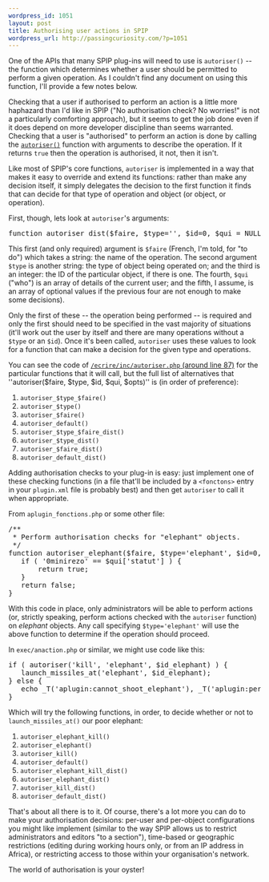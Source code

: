 ```yaml
--- 
wordpress_id: 1051
layout: post
title: Authorising user actions in SPIP
wordpress_url: http://passingcuriosity.com/?p=1051
---
```

One of the APIs that many SPIP plug-ins will need to use is `autoriser()` -- 
the function which determines whether a user should be permitted to perform a 
given operation. As I couldn't find any document on using this function, I'll 
provide a few notes below.

<!--more-->

Checking that a user if authorised to perform an action is a little more 
haphazard than I'd like in SPIP ("No authorisation check? No worries!" is not a
particularly comforting approach), but it seems to get the job done even if it
does depend on more developer discipline than seems warranted. Checking that a
user is "authorised" to perform an action is done by calling the 
[`autoriser()`](http://doc.spip.org/@autoriser) function with arguments to 
describe the operation. If it returns `true` then the operation is authorised, 
it not, then it isn't. 

Like most of SPIP's core functions, `autoriser` is implemented in a way that 
makes it easy to override and extend its functions: rather than make any 
decision itself, it simply delegates the decision to the first function it finds
that can decide for that type of operation and object (or object, or 
operation). 

First, though, lets look at `autoriser`'s arguments:

<pre lang="php">
function autoriser_dist($faire, $type='', $id=0, $qui = NULL, $opt = NULL)
</pre>

This first (and only required) argument is `$faire` (French, I'm told, for "to do") which takes a string: the name of the operation. The second argument `$type` is another string: the type of object being operated on; and the third is an integer: the ID of the particular object, if there is one. The fourth, `$qui` ("who") is an array of details of the current user; and the fifth, I assume, is an array of optional values if the previous four are not enough to make some decisions). 

Only the first of these -- the operation being performed -- is required and only the first should need to be specified in the vast majority of situations (it'll work out the user by itself and there are many operations without a `$type` or an `$id`). Once it's been called, `autoriser` uses these values to look for a function that can make a decision for the given type and operations.

You can see the code of [`/ecrire/inc/autoriser.php` (around line 87)](http://trac.rezo.net/trac/spip/browser/spip/ecrire/inc/autoriser.php#L87) for the particular functions that it will call, but the full list of alternatives that ''autoriser($faire, $type, $id, $qui, $opts)'' is (in order of preference):

1. `autoriser_$type_$faire()`
2. `autoriser_$type()`
3. `autoriser_$faire()`
4. `autoriser_default()`
5. `autoriser_$type_$faire_dist()`
6. `autoriser_$type_dist()`
7. `autoriser_$faire_dist()`
8. `autoriser_default_dist()`

Adding authorisation checks to your plug-in is easy: just implement one of these checking functions (in a file that'll be included by a `<fonctons>` entry in your `plugin.xml` file is probably best) and then get `autoriser` to call it when appropriate.

From `aplugin_fonctions.php` or some other file:

<pre lang="php">
/**
 * Perform authorisation checks for "elephant" objects.
 */
function autoriser_elephant($faire, $type='elephant', $id=0, $qui=NULL, $opt=NULL) {
   if ( '0minirezo' == $qui['statut'] ) {
       return true;
   }
   return false;
}
</pre>

With this code in place, only administrators will be able to perform actions (or, strictly speaking, perform actions checked with the `autoriser` function) on *elephant* objects. Any call specifying `$type='elephant'` will use the above function to determine if the operation should proceed. 

In `exec/anaction.php` or similar, we might use code like this:

<pre lang="php">
if ( autoriser('kill', 'elephant', $id_elephant) ) {
   launch_missiles_at('elephant', $id_elephant);
} else {
   echo _T('aplugin:cannot_shoot_elephant'), _T('aplugin:permission_denied');
}
</pre>

Which will try the following functions, in order, to decide whether or not to `launch_missiles_at()` our poor elephant:

1. `autoriser_elephant_kill()`
2. `autoriser_elephant()`
3. `autoriser_kill()`
4. `autoriser_default()`
5. `autoriser_elephant_kill_dist()`
6. `autoriser_elephant_dist()`
7. `autoriser_kill_dist()`
8. `autoriser_default_dist()`

That's about all there is to it. Of course, there's a lot more you can do to make your authorisation decisions: per-user and per-object configurations you might like implement (similar to the way SPIP allows us to restrict administrators and editors "to a section"), time-based or geographic restrictions (editing during working hours only, or from an IP address in Africa), or restricting access to those within your organisation's network. 

The world of authorisation is your oyster!

